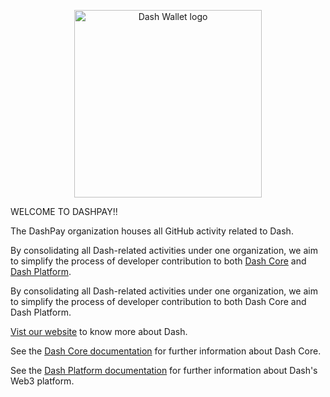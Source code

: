 <p align="center" >
<img src="https://docs.dash.org/en/stable/_images/dash_logo.png" alt="Dash Wallet logo" title="Dash Wallet" width="300">
</p>

WELCOME TO DASHPAY!!

The DashPay organization houses all GitHub activity related to Dash.

By consolidating all Dash-related activities under one organization, we aim to simplify the process of developer contribution to both [Dash Core](https://github.com/dashpay/dash) and [Dash Platform](https://github.com/dashpay/platform).

By consolidating all Dash-related activities under one organization, we aim to simplify the process of developer contribution to both Dash Core and Dash Platform.

[Vist our website](https://www.dash.org/) to know more about Dash. 

See the [Dash Core documentation](https://dashcore.readme.io/) for further information about Dash Core.

See the [Dash Platform documentation](https://dashplatform.readme.io/docs) for further information about Dash's Web3 platform.